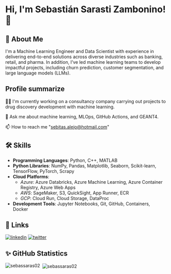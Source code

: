 
# Hi, I'm Sebastián Sarasti Zambonino! 👋


## 🚀 About Me
I'm a Machine Learning Engineer and Data Scientist with experience in delivering end-to-end solutions across diverse industries such as banking, retail, and pharma. In addition, I’ve led machine learning teams to develop impactful projects, including churn prediction, customer segmentation, and large language models (LLMs).

## Profile summarize
👩‍💻 I'm currently working on a consultancy company carrying out projects to drug discovery development with machine learning.

💬 Ask me about machine learning, MLOps, GitHub Actions, and GEANT4.

📫 How to reach me "sebitas.alejo@hotmail.com"


## 🛠 Skills

- **Programming Languages**: Python, C++, MATLAB
- **Python Libraries**: NumPy, Pandas, Matplotlib, Seaborn, Scikit-learn, TensorFlow, PyTorch, Scrapy
- **Cloud Platforms**:
  - *Azure*: Azure Databricks, Azure Machine Learning, Azure Container Registry, Azure Web Apps
  - *AWS*: SageMaker, S3, QuickSight, App Runner, ECR
  - *GCP*: Cloud Run, Cloud Storage, DataProc
- **Development Tools**: Jupyter Notebooks, Git, GitHub, Containers, Docker



## 🔗 Links

[![linkedin](https://img.shields.io/badge/linkedin-0A66C2?style=for-the-badge&logo=linkedin&logoColor=white)](https://www.linkedin.com/in/sebastiansarasti/)
[![twitter](https://img.shields.io/badge/twitter-1DA1F2?style=for-the-badge&logo=twitter&logoColor=white)](https://twitter.com/sarasti_seb)



## ✨ GitHub Statistics 

<p><img align="left" src="https://github-readme-stats.vercel.app/api/top-langs?username=sebassaras02&show_icons=true&locale=en&layout=compact" alt="sebassaras02" /></p>

<p>&nbsp;<img align="center" src="https://github-readme-stats.vercel.app/api?username=sebassaras02&show_icons=true&locale=en" alt="sebassaras02" /></p>
